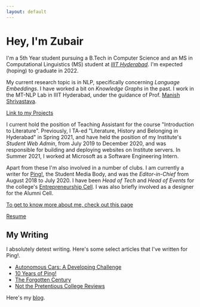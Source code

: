 ```yaml
---
layout: default
---
```


# Hey, I'm Zubair

I'm a 5th Year student pursuing a B.Tech in Computer Science and an MS in 
Computational Linguistics (MS) student at 
[_IIIT Hyderabad_](https://www.iiit.ac.in/). 
I'm expected (hoping) to graduate in 2022.

My current research topic is in NLP, specifically concerning _Language 
Embeddings_. I have worked a bit on _Knowledge Graphs_ in the past.
I work in the MT-NLP Lab in IIIT Hyderabad, under the guidance of Prof. 
[Manish Shrivastava]. 

[Link to my Projects](./projects)

I current hold the position of Teaching Assistant for the course "Introduction
to Literature". Previously, I TA-ed 
"Literature, History and Belonging in Hyderabad" in Spring 2021, and have
held the position of my Institute's _Student Web Admin_, from July 2019 to 
December 2020, and was
responsible for building and deploying websites on 
Institute servers. In Summer 2021, I worked at Microsoft as a Software
Engineering Intern.

Apart from these I'm also involved in a number of clubs. I am currently
a writer for [Ping!](https://pingiiit.org/), the Student Media Body, and was 
the _Editor-in-Chief_ from August 2018 to July 2020. I have been
_Head of Tech_ and _Head of Events_ for the college's 
[Entrepreneurship Cell](https://ecell.iiit.ac.in/). I was also briefly
involved as a designer for the Alumni Cell.

[To get to know more about me, check out this page](./about)

[Resume](./Zubair_1page.pdf)

## My Writing

I absolutely detest writing. Here's some select articles that I've written
for Ping!. 

- [Autonomous Cars: A Developing Challenge](https://pingiiit.org/echoes/2018/05/autonomous-cars-a-developing-challenge/)
- [10 Years of Ping!](https://pingiiit.org/2020/03/10-years-of-ping/)
- [The Forgotten Century](https://pingiiit.org/echoes/2019/06/the-forgotten-century/)
- [Not the Pretentious College Reviews](https://pingiiit.org/echoes/2018/05/not-the-pretentious-college-reviews/)

Here's my [blog](./posts).


[Manish Shrivastava]: https://scholar.google.co.in/citations?user=sIvMnGQAAAAJ&hl=en
